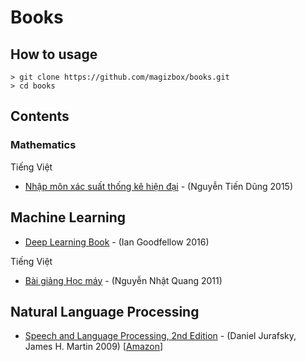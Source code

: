 # Books

## How to usage

```
> git clone https://github.com/magizbox/books.git
> cd books
```

## Contents

### Mathematics

Tiếng Việt

* [Nhập môn xác suất thống kê hiện đại](https://github.com/magizbox/books/tree/master/files/nhap_mon_hien_dai_xac_suat_thong_ke) - (Nguyễn Tiến Dũng 2015)

## Machine Learning

* [Deep Learning Book](https://github.com/janishar/mit-deep-learning-book-pdf) - (Ian Goodfellow 2016)

Tiếng Việt

* [Bài giảng Học máy](https://github.com/magizbox/books/tree/master/files/hoc_may_nnq_2011) - (Nguyễn Nhật Quang 2011)

## Natural Language Processing

* [Speech and Language Processing, 2nd Edition](https://github.com/rain1024/slp2-pdf) - (Daniel Jurafsky, James H. Martin 2009) [[Amazon](https://www.amazon.com/Speech-Language-Processing-Daniel-Jurafsky/dp/0131873210)]